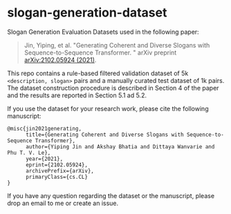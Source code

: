 # slogan-generation-dataset
Slogan Generation Evaluation Datasets used in the following paper:

> Jin, Yiping, et al. "Generating Coherent and Diverse Slogans with Sequence-to-Sequence Transformer. " arXiv preprint [arXiv:2102.05924 (2021)](https://arxiv.org/abs/2102.05924).

This repo contains a rule-based filtered validation dataset of 5k `<description, slogan>` pairs and a manually curated test dataset of 1k pairs. The dataset construction procedure is described in Section 4 of the paper and the results are reported in Section 5.1 ad 5.2.

If you use the dataset for your research work, please cite the following manuscript:

```
@misc{jin2021generating,
      title={Generating Coherent and Diverse Slogans with Sequence-to-Sequence Transformer}, 
      author={Yiping Jin and Akshay Bhatia and Dittaya Wanvarie and Phu T. V. Le},
      year={2021},
      eprint={2102.05924},
      archivePrefix={arXiv},
      primaryClass={cs.CL}
}
```

If you have any question regarding the dataset or the manuscript, please drop an email to me or create an issue.
